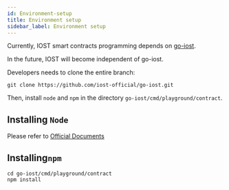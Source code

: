 ```yaml
---
id: Environment-setup
title: Environment setup
sidebar_label: Environment setup
---
```


Currently, IOST smart contracts programming depends on [go-iost](https://github.com/iost-official/go-iost).

In the future, IOST will become independent of go-iost.

Developers needs to clone the entire branch:

```git
git clone https://github.com/iost-official/go-iost.git
```

Then, install `node` and `npm` in the directory `go-iost/cmd/playground/contract`.

## Installing ```Node```

Please refer to [Official Documents](https://nodejs.org/zh-cn/download/package-manager/#macos)

## Installing```npm```

```git
cd go-iost/cmd/playground/contract
npm install
```
